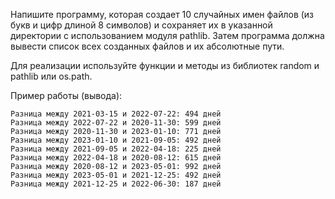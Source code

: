 Напишите программу, которая создает 10 случайных имен файлов (из букв и цифр длиной 8 символов) и
сохраняет их в указанной директории с использованием модуля pathlib.
Затем программа должна вывести список всех созданных файлов и их абсолютные пути.

Для реализации используйте функции и методы из библиотек random и pathlib или os.path.

Пример работы (вывода):
```
Разница между 2021-03-15 и 2022-07-22: 494 дней
Разница между 2022-07-22 и 2020-11-30: 599 дней
Разница между 2020-11-30 и 2023-01-10: 771 дней
Разница между 2023-01-10 и 2021-09-05: 492 дней
Разница между 2021-09-05 и 2022-04-18: 225 дней
Разница между 2022-04-18 и 2020-08-12: 615 дней
Разница между 2020-08-12 и 2023-05-01: 992 дней
Разница между 2023-05-01 и 2021-12-25: 492 дней
Разница между 2021-12-25 и 2022-06-30: 187 дней
